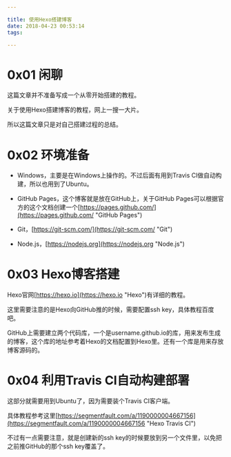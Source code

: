 ```yaml
---

title: 使用Hexo搭建博客  
date: 2018-04-23 00:53:14  
tags:  

---
```


# 0x01 闲聊  

这篇文章并不准备写成一个从零开始搭建的教程。

关于使用Hexo搭建博客的教程，网上一搜一大片。

所以这篇文章只是对自己搭建过程的总结。


# 0x02 环境准备

- Windows，主要是在Windows上操作的。不过后面有用到Travis CI做自动构建，所以也用到了Ubuntu。

- GitHub Pages，这个博客就是放在GitHub上，关于GitHub Pages可以根据官方的这个文档创建一个[https://pages.github.com/](https://pages.github.com/ "GitHub Pages")

- Git，[https://git-scm.com/](https://git-scm.com/ "Git")

- Node.js，[https://nodejs.org](https://nodejs.org "Node.js")

# 0x03 Hexo博客搭建

Hexo官网[https://hexo.io](https://hexo.io "Hexo")有详细的教程。

这里需要注意的是Hexo向GitHub推的时候，需要配置ssh key，具体教程百度吧。

GitHub上需要建立两个代码库，一个是username.github.io的库，用来发布生成的博客，这个库的地址参考着Hexo的文档配置到Hexo里。还有一个库是用来存放博客源码的。

# 0x04 利用Travis CI自动构建部署

这部分就需要用到Ubuntu了，因为需要装个Travis CI客户端。

具体教程参考这里[https://segmentfault.com/a/1190000004667156](https://segmentfault.com/a/1190000004667156 "Hexo Travis CI")

不过有一点需要注意，就是创建新的ssh key的时候要放到另一个文件里，以免把之前推GitHub的那个ssh key覆盖了。